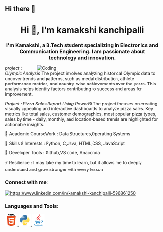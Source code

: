 ## Hi there 👋

<h1 align="center">Hi 👋, I'm kamakshi kanchipalli</h1>
<h3 align="center">I'm Kamakshi, a B.Tech student specializing in Electronics and Communication Engineering. I am passionate about technology and innovation.</h3>
<img align="right" alt="Coding" width="400" src="https://user-images.githubusercontent.com/74038190/236119160-976a0405-caa7-470c-9356-16d43402ea0a.gif"

*project* : *Olympic Analysis*
The project involves analyzing historical Olympic data to uncover trends and patterns, such as medal distribution, athlete performance metrics, and country-wise achievements over the years. This analysis helps identify factors contributing to success and areas for improvement.

*Project* : *Pizza Sales Report Using PowerBi*
The project focuses on creating visually appealing and interactive dashboards to analyze pizza sales. Key metrics like total sales, customer demographics, most popular pizza types, sales by time - daily, monthly, and location-based trends are highlighted for actionable insights.

🌱 Academic CourseWork : Data Structures,Operating Systems 

  🤝 Skills & Interests : Python, C,Java, HTML,CSS, JavaScript

 💬 Developer Tools : Github,VS code, Anaconda

⚡ Resilience : I may take my time to learn, but it allows me to deeply understand and grow stronger with every lesson

<h3 align="left">Connect with me:</h3>
<p align="left">
<a href="https://linkedin.com/in/https://www.linkedin.com/in/kamakshi-kanchipalli-596861250" target="blank"><img align="center" src="https://raw.githubusercontent.com/rahuldkjain/github-profile-readme-generator/master/src/images/icons/Social/linked-in-alt.svg" alt="https://www.linkedin.com/in/kamakshi-kanchipalli-596861250" height="30" width="40" /></a>
</p>

<h3 align="left">Languages and Tools:</h3>
<p align="left"> <a href="https://www.w3.org/html/" target="_blank" rel="noreferrer"> <img src="https://raw.githubusercontent.com/devicons/devicon/master/icons/html5/html5-original-wordmark.svg" alt="html5" width="40" height="40"/> </a> <a href="https://www.python.org" target="_blank" rel="noreferrer"> <img src="https://raw.githubusercontent.com/devicons/devicon/master/icons/python/python-original.svg" alt="python" width="40" height="40"/> </a> <a href="https://www.java.org" target="_blank" rel="noreferrer"> <img src="https://raw.githubusercontent.com/devicons/devicon/master/icons/java/java-original.svg" alt="java" width="40" height="40"/> </a>  </p>
